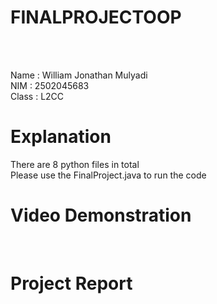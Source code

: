 <h1> FINALPROJECTOOP</h1><br><br>

Name : William Jonathan Mulyadi<br>
NIM : 2502045683<br>
Class : L2CC<br>

<h1>Explanation<br></h1>

There are 8 python files in total<br>
Please use the FinalProject.java to run the code<br>


<h1>Video Demonstration</h1><br>


<h1>Project Report</h1><br>
